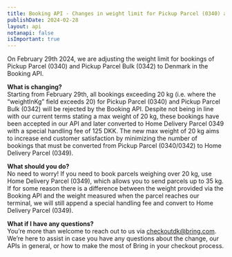 ```yaml
---
title: Booking API - Changes in weight limit for Pickup Parcel (0340) and Pickup Parcel Bulk (0342) to Denmark
publishDate: 2024-02-28
layout: api
notanapi: false
isImportant: true
---
```


On February 29th 2024, we are adjusting the weight limit for bookings of Pickup Parcel (0340) and Pickup Parcel Bulk (0342) to Denmark in the Booking API.

__What is changing?__  
Starting from February 29th, all bookings exceeding 20 kg (i.e. where the “weightInKg” field exceeds 20) for Pickup Parcel (0340) and Pickup Parcel Bulk (0342) will be rejected by the Booking API. Despite not being in line with our current terms stating a max weight of 20 kg, these bookings have been accepted in our API and later converted to Home Delivery Parcel 0349 with a special handling fee of 125 DKK. The new max weight of 20 kg aims to increase end customer satisfaction by minimizing the number of bookings that must be converted from Pickup Parcel (0340/0342) to Home Delivery Parcel (0349).

__What should you do?__  
No need to worry! If you need to book parcels weighing over 20 kg, use Home Delivery Parcel (0349), which allows you to send parcels up to 35 kg. If for some reason there is a difference between the weight provided via the Booking API and the weight measured when the parcel reaches our terminal, we will still append a special handling fee and convert to Home Delivery Parcel (0349).

__What if I have any questions?__  
You’re more than welcome to reach out to us via checkoutdk@bring.com. We’re here to assist in case you have any questions about the change, our APIs in general, or how to make the most of Bring in your checkout process.
